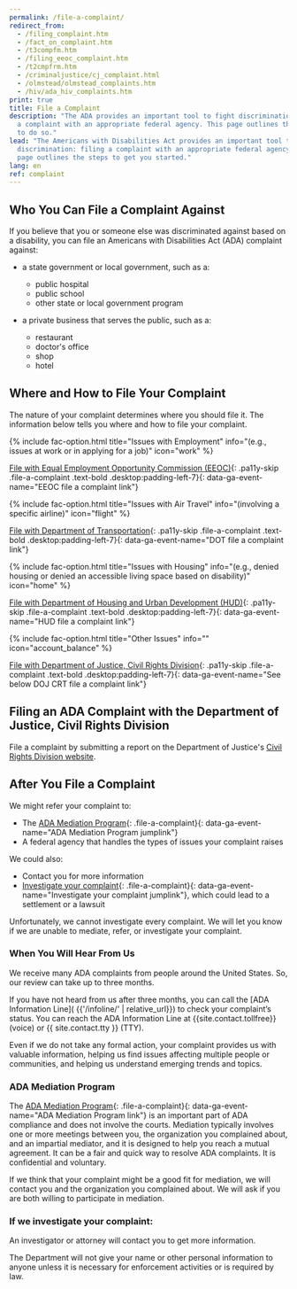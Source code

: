 ```yaml
---
permalink: /file-a-complaint/
redirect_from:
  - /filing_complaint.htm
  - /fact_on_complaint.htm
  - /t3compfm.htm
  - /filing_eeoc_complaint.htm
  - /t2cmpfrm.htm
  - /criminaljustice/cj_complaint.html
  - /olmstead/olmstead_complaints.htm
  - /hiv/ada_hiv_complaints.htm
print: true
title: File a Complaint
description: "The ADA provides an important tool to fight discrimination: filing
  a complaint with an appropriate federal agency. This page outlines the steps
  to do so."
lead: "The Americans with Disabilities Act provides an important tool to fight
  discrimination: filing a complaint with an appropriate federal agency.  This
  page outlines the steps to get you started."
lang: en
ref: complaint
---
```


## Who You Can File a Complaint Against

If you believe that you or someone else was discriminated against based on a disability, you can file an Americans with Disabilities Act (ADA) complaint against:

- a state government or local government, such as a:
  - public hospital
  - public school
  - other state or local government program

- a private business that serves the public, such as a:
  - restaurant
  - doctor's office
  - shop
  - hotel

## Where and How to File Your Complaint

The nature of your complaint determines where you should file it. The information below tells you where and how to file your complaint.

{% include fac-option.html title="Issues with Employment" info="(e.g., issues at work or in applying for a job)" icon="work" %}

[File with Equal Employment Opportunity Commission (EEOC)](http://www.eeoc.gov/filing-charge-discrimination){: .pa11y-skip .file-a-complaint .text-bold .desktop:padding-left-7}{: data-ga-event-name="EEOC file a complaint link"}

{% include fac-option.html title="Issues with Air Travel" info="(involving a specific airline)" icon="flight" %}

[File with Department of Transportation](http://www.transportation.gov/airconsumer/complaints-alleging-discriminatory-treatment-against-disabled-travelers){: .pa11y-skip .file-a-complaint .text-bold .desktop:padding-left-7}{: data-ga-event-name="DOT file a complaint link"}

{% include fac-option.html title="Issues with Housing" info="(e.g., denied housing or denied an accessible living space based on disability)" icon="home" %}

[File with Department of Housing and Urban Development (HUD)](https://www.hud.gov/program_offices/fair_housing_equal_opp/online-complaint){: .pa11y-skip .file-a-complaint .text-bold .desktop:padding-left-7}{: data-ga-event-name="HUD file a complaint link"}

{% include fac-option.html title="Other Issues" info="" icon="account_balance" %}

[File with Department of Justice, Civil Rights Division](#filing-an-ada-complaint-with-the-department-of-justice-civil-rights-division){: .pa11y-skip .file-a-complaint .text-bold .desktop:padding-left-7}{: data-ga-event-name="See below DOJ CRT file a complaint link"}

## Filing an ADA Complaint with the Department of Justice, Civil Rights Division

File a complaint by submitting a report on the Department of Justice's <a href="https://civilrights.justice.gov/report?utm_campaign=499a0d26-884a-47aa-9afc-70094d92e6f5" class="file-a-complaint civil-rights-complaint" data-ga-event-name="DOJ CRT file a complaint link">Civil Rights Division website</a>.

## After You File a Complaint

We might refer your complaint to:

- The [ADA Mediation Program](#mp){: .file-a-complaint}{: data-ga-event-name="ADA Mediation Program jumplink"}
- A federal agency that handles the types of issues your complaint raises

We could also:

- Contact you for more information
- [Investigate your complaint](#ic){: .file-a-complaint}{: data-ga-event-name="Investigate your complaint jumplink"}, which could lead to a settlement or a lawsuit

Unfortunately, we cannot investigate every complaint. We will let you know if we are unable to mediate, refer, or investigate your complaint.

### When You Will Hear From Us

We receive many ADA complaints from people around the United States. So, our review can take up to three months.

If you have not heard from us after three months, you can call the [ADA Information Line]( {{'/infoline/' | relative_url}}) to check your complaint’s status. You can reach the ADA Information Line at {{site.contact.tollfree}} (voice) or {{ site.contact.tty }} (TTY).

Even if we do not take any formal action, your complaint provides us with valuable information, helping us find issues affecting multiple people or communities, and helping us understand emerging trends and topics.

### <a name="mp"></a>ADA Mediation Program

The [ADA Mediation Program](https://archive.ada.gov/mediate.htm){: .file-a-complaint}{: data-ga-event-name="ADA Mediation Program link"} is an important part of ADA compliance and does not involve the courts. Mediation typically involves one or more meetings between you, the organization you complained about, and an impartial mediator, and it is designed to help you reach a mutual agreement. It can be a fair and quick way to resolve ADA complaints. It is confidential and voluntary.

If we think that your complaint might be a good fit for mediation, we will contact you and the organization you complained about. We will ask if you are both willing to participate in mediation.

### <a name="ic"></a>If we investigate your complaint:

An investigator or attorney will contact you to get more information.

The Department will not give your name or other personal information to anyone unless it is necessary for enforcement activities or is required by law.
